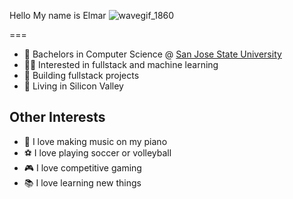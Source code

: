 Hello My name is Elmar ![wavegif_1860](https://user-images.githubusercontent.com/101601240/190842721-a37c6c8f-fe9e-4e90-b825-2054ff1b9a4d.gif)

===
- 🏫 Bachelors in Computer Science @ [San Jose State University](https://www.sjsu.edu/)
- 👨‍💻 Interested in fullstack and machine learning
- 🎢 Building fullstack projects
- 📍 Living in Silicon Valley 

## Other Interests
- 🎹 I love making music on my piano
- ⚽ I love playing soccer or volleyball
- 🎮 I love competitive gaming
- 📚 I love learning new things
